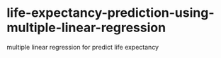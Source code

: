 # life-expectancy-prediction-using-multiple-linear-regression
 multiple linear regression for predict life expectancy
